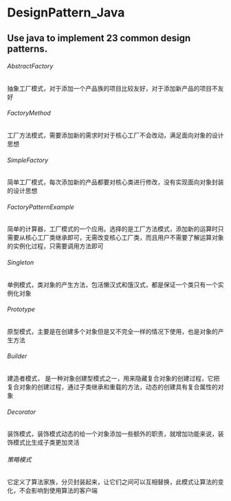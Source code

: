 # DesignPattern_Java
Use java to implement 23 common design patterns.
---
###### AbstractFactory 
抽象工厂模式，对于添加一个产品族的项目比较友好，对于添加新产品的项目不友好
###### FactoryMethod
工厂方法模式，需要添加新的需求时对于核心工厂不会改动，满足面向对象的设计思想
###### SimpleFactory
简单工厂模式，每次添加新的产品都要对核心类进行修改，没有实现面向对象封装的设计思想
###### FactoryPatternExample
简单的计算器，工厂模式的一个应用。选择的是工厂方法模式，添加新的运算时只需要从核心工厂类继承即可，无需改变核心工厂类，而且用户不需要了解运算对象的实例化过程，只需要调用方法即可
###### Singleton
单例模式，类对象的产生方法，包活懒汉式和饿汉式，都是保证一个类只有一个实例化对象
###### Prototype
原型模式，主要是在创建多个对象但是又不完全一样的情况下使用，也是对象的产生方法
###### Builder
建造者模式， 是一种对象创建型模式之一，用来隐藏复合对象的创建过程，它把复合对象的创建过程，通过子类继承和重载的方法，动态的创建具有复合属性的对象
###### Decorator
装饰模式，装饰模式动态的给一个对象添加一些额外的职责，就增加功能来说，装饰模式比生成子类更加灵活
###### 策略模式
它定义了算法家族，分贝封装起来，让它们之间可以互相替换，此模式让算法的变化，不会影响到使用算法的客户端